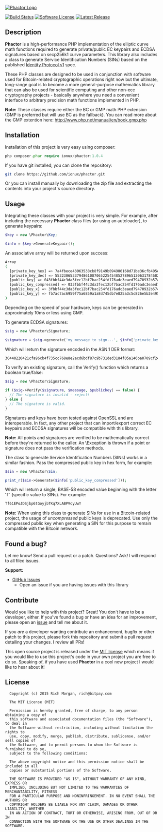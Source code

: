 [![Phactor Logo](https://raw.githubusercontent.com/ionux/phactor/master/phactor_logo.png)](https://github.com/ionux/phactor)

[![Build Status](https://travis-ci.org/ionux/phactor.svg?branch=master)](https://travis-ci.org/ionux/phactor) [![Software License](https://img.shields.io/badge/license-MIT-orange.svg?style=flat)](LICENSE.md) [![Latest Release](https://img.shields.io/github/release/ionux/phactor.svg)](https://github.com/ionux/phactor/releases/latest)

## Description

**Phactor** is a high-performance PHP implementation of the elliptic curve math functions required to generate private/public EC keypairs and ECDSA signatures based on secp256k1 curve parameters. This library also includes a class to generate Service Identification Numbers (SINs) based on the published [Identity Protocol v1](https://en.bitcoin.it/wiki/Identity_protocol_v1) spec.

These PHP classes are designed to be used in conjunction with software used for Bitcoin-related cryptographic operations right now but the ultimate, long-range goal is to become a more general-purpose mathematics library that can also be used for scientific computing and other non-ecc cryptography projects - basically anywhere you need a convenient interface to arbitrary precision math functions implemented in PHP.

**Note:** These classes require either the BC or GMP math PHP extension (GMP is preferred but will use BC as the fallback).  You can read more about the GMP extention here: http://www.php.net/manual/en/book.gmp.php

## Installation

Installation of this project is very easy using composer:

```php
php composer.phar require ionux/phactor:1.0.4
```

If you have git installed, you can clone the repository:

```sh
git clone https://github.com/ionux/phactor.git
```

Or you can install manually by downloading the zip file and extracting the contents into your project's source directory.


## Usage

Integrating these classes with your project is very simple.  For example, after including the necessary **Phactor** class files (or using an autoloader), to generate keypairs:

```php
$key = new \Phactor\Key;

$info = $key->GenerateKeypair();
```

An associative array will be returned upon success:

```sh
Array
(
  [private_key_hex] => 7a4fbece43963538cb8f9149b094906168d71be36cfb405e6930fddb42da2c7d
  [private_key_dec] => 55323065337948610870652254548527896513063178460294714145329611159009536650365
  [public_key] => 043fbbf44c3da3fec12bf7bac254fd176adc3eaed79470932b574d8d60728eb206fb7ac7ac6959f75a6859a1a8d745db7e825a3c5c826e5b2e4950892b35772313
  [public_key_compressed] => 033fbbf44c3da3fec12bf7bac254fd176adc3eaed79470932b574d8d60728eb206
  [public_key_x] => 3fbbf44c3da3fec12bf7bac254fd176adc3eaed79470932b574d8d60728eb206
  [public_key_y] => fb7ac7ac6959f75a6859a1a8d745db7e825a3c5c826e5b2e4950892b35772313
)
```

Depending on the speed of your hardware, keys can be generated in approximately 10ms or less using GMP.

To generate ECDSA signatures:

```php
$sig = new \Phactor\Signature;

$signature = $sig->generate('my message to sign...', $info['private_key_hex']);
```

Which will return the signature encoded in the ASN.1 DER format:

```sh
30440220421cfa96cb4f735cc768e8e2acd6bdf87c9b731ded3184f05a146ba0709cf24802204a21831926b140c1fd41b4bae037a0e56df935904f14cf701705d7ad120632c7
```

To verify an existing signature, call the Verify() function which returns a boolean true/false:

```php
$sig = new \Phactor\Signature;

if ($sig->Verify($signature, $message, $publickey) == false) {
  // The signature is invalid - reject!
} else {
  // The signature is valid.
}
```

Signatures and keys have been tested against OpenSSL and are interoperable.  In fact, any other project that can import/export correct EC keypairs and ECDSA signatures will be compatible with this library.

**Note:** All points and signatures are verified to be mathematically correct before they're returned to the caller.  An \Exception is thrown if a point or signature does not pass the verification methods.

The class to generate Service Identification Numbers (SINs) works in a similar fashion. Pass the compressed public key in hex form, for example:

```php
$sin = new \Phactor\Sin;

print_r($sin->Generate($info['public_key_compressed']));
```

Which will return a single, BASE-58 encoded value beginning with the letter 'T' (specific value to SINs).  For example:

```sh
Tf61EPoJDSjbp6tGoyjbTKq7XLABPVcyUwY
```

**Note:** When using this class to generate SINs for use in a Bitcoin-related project, the usage of *uncompressed* public keys is deprecated.  Use only the compressed public key when generating a SIN for this purpose to remain compatible with the Bitcoin network.

## Found a bug?

Let me know! Send a pull request or a patch. Questions? Ask! I will respond to all filed issues.

**Support:**

* [GitHub Issues](https://github.com/ionux/phactor/issues)
  * Open an issue if you are having issues with this library

## Contribute

Would you like to help with this project?  Great!  You don't have to be a developer, either.  If you've found a bug or have an idea for an improvement, please open an [issue](https://github.com/ionux/phactor/issues) and tell me about it.

If you *are* a developer wanting contribute an enhancement, bugfix or other patch to this project, please fork this repository and submit a pull request detailing your changes. I review all PRs!

This open source project is released under the [MIT license](http://opensource.org/licenses/MIT) which means if you would like to use this project's code in your own project you are free to do so.  Speaking of, if you have used **Phactor** in a cool new project I would like to hear about it!

## License

```
  Copyright (c) 2015 Rich Morgan, rich@bitpay.com

  The MIT License (MIT)

  Permission is hereby granted, free of charge, to any person obtaining a copy of
  this software and associated documentation files (the "Software"), to deal in
  the Software without restriction, including without limitation the rights to
  use, copy, modify, merge, publish, distribute, sublicense, and/or sell copies of
  the Software, and to permit persons to whom the Software is furnished to do so,
  subject to the following conditions:

  The above copyright notice and this permission notice shall be included in all
  copies or substantial portions of the Software.

  THE SOFTWARE IS PROVIDED "AS IS", WITHOUT WARRANTY OF ANY KIND, EXPRESS OR
  IMPLIED, INCLUDING BUT NOT LIMITED TO THE WARRANTIES OF MERCHANTABILITY, FITNESS
  FOR A PARTICULAR PURPOSE AND NONINFRINGEMENT. IN NO EVENT SHALL THE AUTHORS OR
  COPYRIGHT HOLDERS BE LIABLE FOR ANY CLAIM, DAMAGES OR OTHER LIABILITY, WHETHER
  IN AN ACTION OF CONTRACT, TORT OR OTHERWISE, ARISING FROM, OUT OF OR IN
  CONNECTION WITH THE SOFTWARE OR THE USE OR OTHER DEALINGS IN THE SOFTWARE.
```
